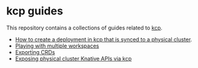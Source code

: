 # kcp guides

This repository contains a collections of guides related to [kcp](http://kcp.io).

- [How to create a deployment in kcp that is synced to a physical cluster](./compute/README.md).
- [Playing with multiple workspaces](./multiworkspace/README.md)
- [Exporting CRDs](./exportcrd/README.md)
- [Exposing physical cluster Knative APIs via kcp](./knative/in-pcluster/README.md)
